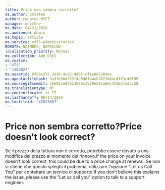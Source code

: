 ```yaml
---
title: Price non sembra corretto?
ms.author: cmcatee
author: cmcatee-MSFT
manager: mnirkhe
ms.date: 04/21/2020
ms.audience: Admin
ms.topic: article
ms.service: o365-administration
ROBOTS: NOINDEX, NOFOLLOW
localization_priority: Normal
ms.collection: Adm_O365
ms.custom:
- "473"
- "1500027"
ms.assetid: 9703c272-2836-4ca2-9d91-cf1e86120dea
ms.openlocfilehash: 3a3fb90af53f4c098fb4eb7673464cd373c40f99
ms.sourcegitcommit: c6692ce0fa1358ec3529e59ca0ecdfdea4cdc759
ms.translationtype: MT
ms.contentlocale: it-IT
ms.lasthandoff: 09/14/2020
ms.locfileid: "47693667"
---
```

# <a name="price-doesnt-look-correct"></a><span data-ttu-id="e74c7-102">Price non sembra corretto?</span><span class="sxs-lookup"><span data-stu-id="e74c7-102">Price doesn't look correct?</span></span>

<span data-ttu-id="e74c7-103">Se il prezzo della fattura non è corretto, potrebbe essere dovuto a una modifica del prezzo al momento del rinnovo.</span><span class="sxs-lookup"><span data-stu-id="e74c7-103">If the price on your invoice doesn't look correct, this could be due to a price change at renewal.</span></span> <span data-ttu-id="e74c7-104">Se non si ritiene che questo spieghi il problema, utilizzare l'opzione "Let us Call You" per contattare un tecnico di supporto.</span><span class="sxs-lookup"><span data-stu-id="e74c7-104">If you don't believe this explains the issue, please use the "Let us call you" option to talk to a support engineer.</span></span>